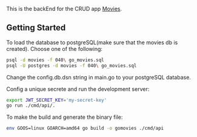 This is the backEnd for the CRUD app [Movies](https://moviesplace.shop/).
## Getting Started

To load the database to postgreSQL(make sure that the movies db is created).
Choose one of the following:

```bash
psql -d movies -f 040\ go_movies.sql
psql -U postgres -d movies -f 040\ go_movies.sql
```

Change the config.db.dsn string in main.go to your postgreSQL database.

Config a unique secrete and run the development server:

```bash
export JWT_SECRET_KEY='my-secret-key'
go run ./cmd/api/.

```

To make the build and generate the binary file:

```bash
env GOOS=linux GOARCH=amd64 go build -o gomovies ./cmd/api
```


